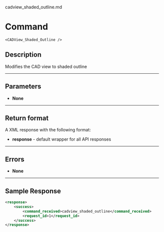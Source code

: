 cadview_shaded_outline.md

# Command

    <CADView_Shaded_Outline />

## Description

Modifies the CAD view to shaded outline

***

## Parameters
- **None**

***

## Return format
A XML response with the following format:

- **response** - default wrapper for all API responses

***

## Errors
- **None**

***

## Sample Response
```xml
<response>
	<success>
		<command_received>cadview_shaded_outline</command_received>
		<request_id>1</request_id>
	</success>
</response>
```
